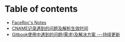 # Table of contents

* [FaceRoc's Notes](README.md)
* [CNAME记录遇到的问题及解析生效时间](cname-ji-lu-yu-dao-de-wen-ti-ji-jie-xi-sheng-xiao-shi-jian.md)
* [Gitbook使用中遇到的问题\(需求\)及解决方案 ---持续更新](gitbook-shi-yong-zhong-yu-dao-de-wen-ti-xu-qiu-ji-jie-jue-fang-an.md)

